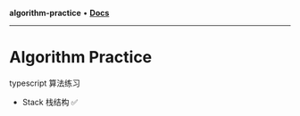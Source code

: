 **algorithm-practice** • [**Docs**](globals.md)

***

# Algorithm Practice

typescript 算法练习

- Stack 栈结构 ✅
